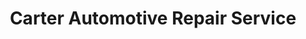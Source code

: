 ---
title: "Carter Automotive Repair Service"
url: /mesquite/carter-automotive-repair-service/
shop: Autowerkstatt
---